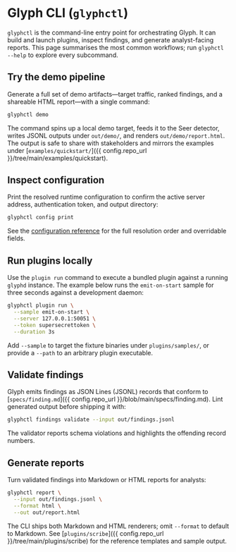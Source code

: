 # Glyph CLI (`glyphctl`)

`glyphctl` is the command-line entry point for orchestrating Glyph. It can build and
launch plugins, inspect findings, and generate analyst-facing reports. This page
summarises the most common workflows; run `glyphctl --help` to explore every
subcommand.

## Try the demo pipeline

Generate a full set of demo artifacts—target traffic, ranked findings, and a
shareable HTML report—with a single command:

```bash
glyphctl demo
```

The command spins up a local demo target, feeds it to the Seer detector, writes
JSONL outputs under `out/demo/`, and renders `out/demo/report.html`. The output is
safe to share with stakeholders and mirrors the examples under
[`examples/quickstart/`]({{ config.repo_url }}/tree/main/examples/quickstart).

## Inspect configuration

Print the resolved runtime configuration to confirm the active server address,
authentication token, and output directory:

```bash
glyphctl config print
```

See the [configuration reference](configuration.md) for the full resolution order and
overridable fields.

## Run plugins locally

Use the `plugin run` command to execute a bundled plugin against a running `glyphd`
instance. The example below runs the `emit-on-start` sample for three seconds against
a development daemon:

```bash
glyphctl plugin run \
  --sample emit-on-start \
  --server 127.0.0.1:50051 \
  --token supersecrettoken \
  --duration 3s
```

Add `--sample` to target the fixture binaries under `plugins/samples/`, or provide a
`--path` to an arbitrary plugin executable.

## Validate findings

Glyph emits findings as JSON Lines (JSONL) records that conform to
[`specs/finding.md`]({{ config.repo_url }}/blob/main/specs/finding.md). Lint generated output before shipping it
with:

```bash
glyphctl findings validate --input out/findings.jsonl
```

The validator reports schema violations and highlights the offending record numbers.

## Generate reports

Turn validated findings into Markdown or HTML reports for analysts:

```bash
glyphctl report \
  --input out/findings.jsonl \
  --format html \
  --out out/report.html
```

The CLI ships both Markdown and HTML renderers; omit `--format` to default to
Markdown. See [`plugins/scribe`]({{ config.repo_url }}/tree/main/plugins/scribe) for the reference templates and
sample output.
